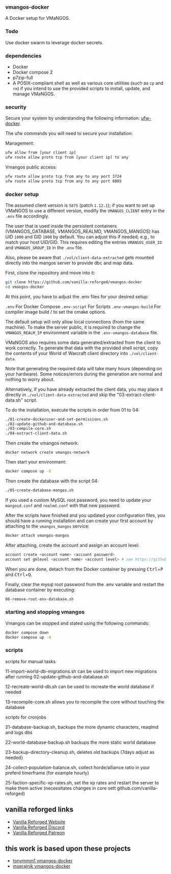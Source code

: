 ### vmangos-docker

A Docker setup for VMaNGOS.

### Todo

Use docker swarm to leverage docker secrets.

### dependencies

- Docker
- Docker compose 2
- p7zip-full
- A POSIX-compliant shell as well as various core utilities (such as `cp` and `rm`) if you intend to use the provided scripts to install, update, and manage VMaNGOS.

### security

Secure your system by understanding the following information: [ufw-docker](https://github.com/chaifeng/ufw-docker).

The ufw commands you will need to secure your installation:

Management:

```sh
ufw allow from [your client ip]
ufw route allow proto tcp from [your client ip] to any
```

Vmangos public access:

```sh
ufw route allow proto tcp from any to any port 3724
ufw route allow proto tcp from any to any port 8085
```

### docker setup

The assumed client version is `5875` (patch `1.12.1`); if you want to set up VMaNGOS to use a different version, modify the `VMANGOS_CLIENT` entry in the `.env` file accordingly.

The user that is used inside the persistent containers (VMANGOS_DATABASE, VMANGOS_REALMD, VMANGOS_MANGOS) has UID `1000` and GID `1000` by default. You can adjust this if needed; e.g., to match your host UID/GID. This requires editing the entries `VMANGOS_USER_ID` and `VMANGOS_GROUP_ID` in the `.env` file.

Also, please be aware that `./vol/client-data-extracted` gets mounted directly into the mangos server to provide dbc and map data.

First, clone the repository and move into it:

```sh
git clone https://github.com/vanilla-reforged/vmangos-docker
cd vmangos-docker
```

At this point, you have to adjust the .env files for your desired setup:

`.env` For Docker Compose
`.env-script` For Scripts
`.env-vmangos-build` For compiler image build / to set the cmake options.

The default setup will only allow local connections (from the same machine). To make the server public, it is required to change the `VMANGOS_REALM_IP` environment variable in the `.env-vmangos-database` file.

VMaNGOS also requires some data generated/extracted from the client to work correctly. To generate that data with the provided shell script, copy the contents of your World of Warcraft client directory into `./vol/client-data`.

Note that generating the required data will take many hours (depending on your hardware). Some notices/errors during the generation are normal and nothing to worry about.

Alternatively, if you have already extracted the client data, you may place it directly in `./vol/client-data-extracted` and skip the "03-extract-client-data.sh" script.

To do the installation, execute the scripts in order from 01 to 04:

```sh
./01-create-dockeruser-and-set-permissions.sh
./02-update-github-and-database.sh
./03-compile-core.sh
./04-extract-client-data.sh
```

Then create the vmangos network:

```
docker network create vmangos-network
```

Then start your environment:

```sh
docker compose up -d
```

Then create the database with the script 04:

```sh
./05-create-database-mangos.sh
```

If you used a custom MySQL root password, you need to update your `mangosd.conf` and `realmd.conf` with that new password.

After the scripts have finished and you updated your configuration files, you should have a running installation and can create your first account by attaching to the `vmangos_mangos` service:

```sh
docker attach vmangos-mangos
```

After attaching, create the account and assign an account level:

```sh
account create <account name> <account password>
account set gmlevel <account name> <account level> # see https://github.com/vmangos/core/blob/79efe80ae39d94a5e52b71179583509b1df75899/src/shared/Common.h#L184-L191
```

When you are done, detach from the Docker container by pressing <kbd>Ctrl</kbd>+<kbd>P</kbd> and <kbd>Ctrl</kbd>+<kbd>Q</kbd>.

Finally, clear the mysql root password from the .env variable and restart the database container by executing:

```sh
06-remove-root-env-database.sh
```

### starting and stopping vmangos

Vmangos can be stopped and stated using the following commands:

```sh
docker compose down
docker compose up -d
```

### scripts

scripts for manual tasks

11-import-world-db-migrations.sh can be used to import new migrations after running 02-update-github-and-database.sh

12-recreate-world-db.sh can be used to recreate the world database if needed

13-recompile-core.sh allows you to recompile the core without touching the database

scripts for cronjobs

21-database-backup.sh, backups the more dynamic characters, reaqlmd and logs dbs

22-world-database-backup.sh backups the more static world database

23-backup-directory-cleanup.sh, deletes old backups (7days adjust as needed)

24-collect-population-balance.sh, collect horde/alliance ratio in your preferd timerframe (for example hourly)

25-faction-specific-xp-rates.sh, set the xp rates and restart the server to make them active (necessitates changes in core sett github.com/vanilla-reforged)

## vanilla reforged links
- [Vanilla Reforged Website](https://vanillareforged.org/)
- [Vanilla Reforged Discord](https://discord.gg/KkkDV5zmPb)
- [Vanilla Reforged Patreon](https://www.patreon.com/vanillareforged)

## this work is based upon these projects
- [tonymmm1 vmangos-docker](https://github.com/tonymmm1/vmangos-docker)
- [mserajnik vmangos-docker](https://github.com/mserajnik/vmangos-deploy)
